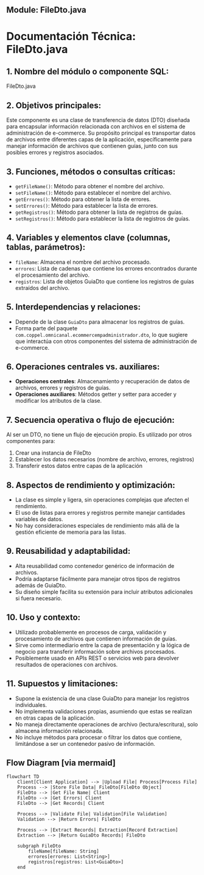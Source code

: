 ## Module: FileDto.java

# Documentación Técnica: FileDto.java

## 1. **Nombre del módulo o componente SQL:**
FileDto.java

## 2. **Objetivos principales:**
Este componente es una clase de transferencia de datos (DTO) diseñada para encapsular información relacionada con archivos en el sistema de administración de e-commerce. Su propósito principal es transportar datos de archivos entre diferentes capas de la aplicación, específicamente para manejar información de archivos que contienen guías, junto con sus posibles errores y registros asociados.

## 3. **Funciones, métodos o consultas críticas:**
- `getFileName()`: Método para obtener el nombre del archivo.
- `setFileName()`: Método para establecer el nombre del archivo.
- `getErrores()`: Método para obtener la lista de errores.
- `setErrores()`: Método para establecer la lista de errores.
- `getRegistros()`: Método para obtener la lista de registros de guías.
- `setRegistros()`: Método para establecer la lista de registros de guías.

## 4. **Variables y elementos clave (columnas, tablas, parámetros):**
- `fileName`: Almacena el nombre del archivo procesado.
- `errores`: Lista de cadenas que contiene los errores encontrados durante el procesamiento del archivo.
- `registros`: Lista de objetos GuiaDto que contiene los registros de guías extraídos del archivo.

## 5. **Interdependencias y relaciones:**
- Depende de la clase `GuiaDto` para almacenar los registros de guías.
- Forma parte del paquete `com.coppel.omnicanal.ecommercempadministrador.dto`, lo que sugiere que interactúa con otros componentes del sistema de administración de e-commerce.

## 6. **Operaciones centrales vs. auxiliares:**
- **Operaciones centrales**: Almacenamiento y recuperación de datos de archivos, errores y registros de guías.
- **Operaciones auxiliares**: Métodos getter y setter para acceder y modificar los atributos de la clase.

## 7. **Secuencia operativa o flujo de ejecución:**
Al ser un DTO, no tiene un flujo de ejecución propio. Es utilizado por otros componentes para:
1. Crear una instancia de FileDto
2. Establecer los datos necesarios (nombre de archivo, errores, registros)
3. Transferir estos datos entre capas de la aplicación

## 8. **Aspectos de rendimiento y optimización:**
- La clase es simple y ligera, sin operaciones complejas que afecten el rendimiento.
- El uso de listas para errores y registros permite manejar cantidades variables de datos.
- No hay consideraciones especiales de rendimiento más allá de la gestión eficiente de memoria para las listas.

## 9. **Reusabilidad y adaptabilidad:**
- Alta reusabilidad como contenedor genérico de información de archivos.
- Podría adaptarse fácilmente para manejar otros tipos de registros además de GuiaDto.
- Su diseño simple facilita su extensión para incluir atributos adicionales si fuera necesario.

## 10. **Uso y contexto:**
- Utilizado probablemente en procesos de carga, validación y procesamiento de archivos que contienen información de guías.
- Sirve como intermediario entre la capa de presentación y la lógica de negocio para transferir información sobre archivos procesados.
- Posiblemente usado en APIs REST o servicios web para devolver resultados de operaciones con archivos.

## 11. **Supuestos y limitaciones:**
- Supone la existencia de una clase GuiaDto para manejar los registros individuales.
- No implementa validaciones propias, asumiendo que estas se realizan en otras capas de la aplicación.
- No maneja directamente operaciones de archivo (lectura/escritura), solo almacena información relacionada.
- No incluye métodos para procesar o filtrar los datos que contiene, limitándose a ser un contenedor pasivo de información.
## Flow Diagram [via mermaid]
```mermaid
flowchart TD
    Client[Client Application] --> |Upload File| Process[Process File]
    Process --> |Store File Data| FileDto[FileDto Object]
    FileDto --> |Get File Name| Client
    FileDto --> |Get Errors| Client
    FileDto --> |Get Records| Client
    
    Process --> |Validate File| Validation[File Validation]
    Validation --> |Return Errors| FileDto
    
    Process --> |Extract Records| Extraction[Record Extraction]
    Extraction --> |Return GuiaDto Records| FileDto
    
    subgraph FileDto
        fileName[fileName: String]
        errores[errores: List<String>]
        registros[registros: List<GuiaDto>]
    end
```
